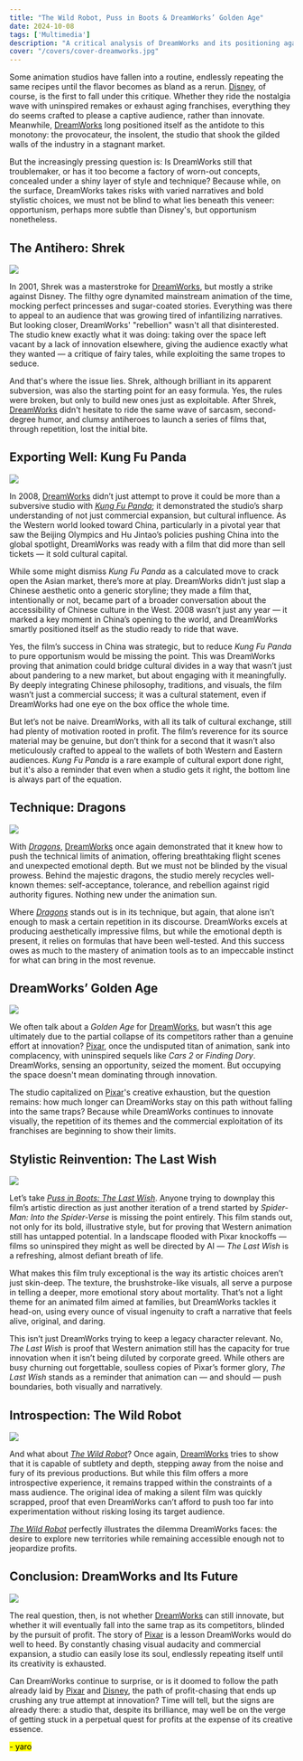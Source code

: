 ```yaml
---
title: "The Wild Robot, Puss in Boots & DreamWorks’ Golden Age"  
date: 2024-10-08  
tags: ['Multimedia']  
description: "A critical analysis of DreamWorks and its positioning against its competitors."  
cover: "/covers/cover-dreamworks.jpg"  
---
```


Some animation studios have fallen into a routine, endlessly repeating the same recipes until the flavor becomes as bland as a rerun. [Disney](https://www.vulture.com/2019/07/disney-remakes-box-office-nostalgia.html), of course, is the first to fall under this critique. Whether they ride the nostalgia wave with uninspired remakes or exhaust aging franchises, everything they do seems crafted to please a captive audience, rather than innovate. Meanwhile, [DreamWorks](https://en.wikipedia.org/wiki/DreamWorks_Animation) long positioned itself as the antidote to this monotony: the provocateur, the insolent, the studio that shook the gilded walls of the industry in a stagnant market.

But the increasingly pressing question is: Is DreamWorks still that troublemaker, or has it too become a factory of worn-out concepts, concealed under a shiny layer of style and technique? Because while, on the surface, DreamWorks takes risks with varied narratives and bold stylistic choices, we must not be blind to what lies beneath this veneer: opportunism, perhaps more subtle than Disney's, but opportunism nonetheless.

## The Antihero: Shrek  
![](image-109.png)

In 2001, Shrek was a masterstroke for [DreamWorks](https://en.wikipedia.org/wiki/DreamWorks_Animation), but mostly a strike against Disney. The filthy ogre dynamited mainstream animation of the time, mocking perfect princesses and sugar-coated stories. Everything was there to appeal to an audience that was growing tired of infantilizing narratives. But looking closer, DreamWorks' "rebellion" wasn't all that disinterested. The studio knew exactly what it was doing: taking over the space left vacant by a lack of innovation elsewhere, giving the audience exactly what they wanted — a critique of fairy tales, while exploiting the same tropes to seduce.

And that's where the issue lies. Shrek, although brilliant in its apparent subversion, was also the starting point for an easy formula. Yes, the rules were broken, but only to build new ones just as exploitable. After Shrek, [DreamWorks](https://en.wikipedia.org/wiki/DreamWorks_Animation) didn't hesitate to ride the same wave of sarcasm, second-degree humor, and clumsy antiheroes to launch a series of films that, through repetition, lost the initial bite.

## Exporting Well: Kung Fu Panda  
![](image-110.png)

In 2008, [DreamWorks](https://en.wikipedia.org/wiki/DreamWorks_Animation) didn’t just attempt to prove it could be more than a subversive studio with [*Kung Fu Panda*](https://en.wikipedia.org/wiki/Kung_Fu_Panda); it demonstrated the studio’s sharp understanding of not just commercial expansion, but cultural influence. As the Western world looked toward China, particularly in a pivotal year that saw the Beijing Olympics and Hu Jintao’s policies pushing China into the global spotlight, DreamWorks was ready with a film that did more than sell tickets — it sold cultural capital.

While some might dismiss *Kung Fu Panda* as a calculated move to crack open the Asian market, there’s more at play. DreamWorks didn’t just slap a Chinese aesthetic onto a generic storyline; they made a film that, intentionally or not, became part of a broader conversation about the accessibility of Chinese culture in the West. 2008 wasn’t just any year — it marked a key moment in China’s opening to the world, and DreamWorks smartly positioned itself as the studio ready to ride that wave.

Yes, the film’s success in China was strategic, but to reduce *Kung Fu Panda* to pure opportunism would be missing the point. This was DreamWorks proving that animation could bridge cultural divides in a way that wasn’t just about pandering to a new market, but about engaging with it meaningfully. By deeply integrating Chinese philosophy, traditions, and visuals, the film wasn’t just a commercial success; it was a cultural statement, even if DreamWorks had one eye on the box office the whole time.

But let’s not be naive. DreamWorks, with all its talk of cultural exchange, still had plenty of motivation rooted in profit. The film’s reverence for its source material may be genuine, but don’t think for a second that it wasn’t also meticulously crafted to appeal to the wallets of both Western and Eastern audiences. *Kung Fu Panda* is a rare example of cultural export done right, but it's also a reminder that even when a studio gets it right, the bottom line is always part of the equation.

## Technique: Dragons  
![](image-111.png)

With [*Dragons*](https://www.npr.org/2014/06/13/321281040/review-how-to-train-your-dragon-2), [DreamWorks](https://en.wikipedia.org/wiki/DreamWorks_Animation) once again demonstrated that it knew how to push the technical limits of animation, offering breathtaking flight scenes and unexpected emotional depth. But we must not be blinded by the visual prowess. Behind the majestic dragons, the studio merely recycles well-known themes: self-acceptance, tolerance, and rebellion against rigid authority figures. Nothing new under the animation sun.

Where [*Dragons*](https://www.slashfilm.com/527604/how-to-train-your-dragon-a-perfect-piece-of-animation/) stands out is in its technique, but again, that alone isn’t enough to mask a certain repetition in its discourse. DreamWorks excels at producing aesthetically impressive films, but while the emotional depth is present, it relies on formulas that have been well-tested. And this success owes as much to the mastery of animation tools as to an impeccable instinct for what can bring in the most revenue.

## DreamWorks’ Golden Age  
![](image-115.png)

We often talk about a *Golden Age* for [DreamWorks](https://en.wikipedia.org/wiki/DreamWorks_Animation), but wasn’t this age ultimately due to the partial collapse of its competitors rather than a genuine effort at innovation? [Pixar](https://en.wikipedia.org/wiki/Pixar_Animation_Studios), once the undisputed titan of animation, sank into complacency, with uninspired sequels like *Cars 2* or *Finding Dory*. DreamWorks, sensing an opportunity, seized the moment. But occupying the space doesn't mean dominating through innovation.

The studio capitalized on [Pixar](https://www.cnet.com/culture/entertainment/the-rise-fall-and-return-of-pixar-animation/)'s creative exhaustion, but the question remains: how much longer can DreamWorks stay on this path without falling into the same traps? Because while DreamWorks continues to innovate visually, the repetition of its themes and the commercial exploitation of its franchises are beginning to show their limits.

## Stylistic Reinvention: The Last Wish  
![](image-113.png)

Let’s take [*Puss in Boots: The Last Wish*](https://en.wikipedia.org/wiki/Puss_in_Boots:_The_Last_Wish). Anyone trying to downplay this film’s artistic direction as just another iteration of a trend started by *Spider-Man: Into the Spider-Verse* is missing the point entirely. This film stands out, not only for its bold, illustrative style, but for proving that Western animation still has untapped potential. In a landscape flooded with Pixar knockoffs — films so uninspired they might as well be directed by AI — *The Last Wish* is a refreshing, almost defiant breath of life.

What makes this film truly exceptional is the way its artistic choices aren’t just skin-deep. The texture, the brushstroke-like visuals, all serve a purpose in telling a deeper, more emotional story about mortality. That’s not a light theme for an animated film aimed at families, but DreamWorks tackles it head-on, using every ounce of visual ingenuity to craft a narrative that feels alive, original, and daring.

This isn’t just DreamWorks trying to keep a legacy character relevant. No, *The Last Wish* is proof that Western animation still has the capacity for true innovation when it isn’t being diluted by corporate greed. While others are busy churning out forgettable, soulless copies of Pixar’s former glory, *The Last Wish* stands as a reminder that animation can — and should — push boundaries, both visually and narratively.

## Introspection: The Wild Robot  
![](image-114.png)

And what about [*The Wild Robot*](https://en.wikipedia.org/wiki/The_Wild_Robot)? Once again, [DreamWorks](https://en.wikipedia.org/wiki/DreamWorks_Animation) tries to show that it is capable of subtlety and depth, stepping away from the noise and fury of its previous productions. But while this film offers a more introspective experience, it remains trapped within the constraints of a mass audience. The original idea of making a silent film was quickly scrapped, proof that even DreamWorks can’t afford to push too far into experimentation without risking losing its target audience.

[*The Wild Robot*](https://www.penguinrandomhouse.com/books/317222/the-wild-robot-by-peter-brown/) perfectly illustrates the dilemma DreamWorks faces: the desire to explore new territories while remaining accessible enough not to jeopardize profits.

## Conclusion: DreamWorks and Its Future  
![](image-116.png)

The real question, then, is not whether [DreamWorks](https://en.wikipedia.org/wiki/DreamWorks_Animation) can still innovate, but whether it will eventually fall into the same trap as its competitors, blinded by the pursuit of profit. The story of [Pixar](https://en.wikipedia.org/wiki/Pixar_Animation_Studios) is a lesson DreamWorks would do well to heed. By constantly chasing visual audacity and commercial expansion, a studio can easily lose its soul, endlessly repeating itself until its creativity is exhausted.

Can DreamWorks continue to surprise, or is it doomed to follow the path already laid by [Pixar](https://en.wikipedia.org/wiki/Pixar_Animation_Studios) and [Disney](https://www.vulture.com/2019/07/disney-remakes-box-office-nostalgia.html), the path of profit-chasing that ends up crushing any true attempt at innovation? Time will tell, but the signs are already there: a studio that, despite its brilliance, may well be on the verge of getting stuck in a perpetual quest for profits at the expense of its creative essence.

<mark>- yaro</mark>
